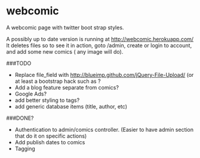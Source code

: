 webcomic
========

A webcomic page with twitter boot strap styles.


A possibly up to date version is running at http://webcomic.herokuapp.com/
It deletes files so to see it in action, goto /admin, create or login to account, and add some new comics ( any image will do).



###TODO

* Replace file_field with http://blueimp.github.com/jQuery-File-Upload/ (or at least a bootstrap hack such as ?
* Add a blog feature separate from comics?
* Google Ads?
* add better styling to tags?
* add generic database items (title, author, etc)

###DONE?

* Authentication to admin/comics controller. (Easier to have admin section that do it on specific actions)
* Add publish dates to comics
* Tagging
